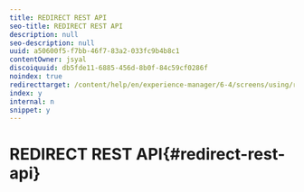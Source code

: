 ```yaml
---
title: REDIRECT REST API
seo-title: REDIRECT REST API
description: null
seo-description: null
uuid: a50600f5-f7bb-46f7-83a2-033fc9b4b8c1
contentOwner: jsyal
discoiquuid: db5fde11-6885-456d-8b0f-84c59cf0286f
noindex: true
redirecttarget: /content/help/en/experience-manager/6-4/screens/using/rest-api
index: y
internal: n
snippet: y
---
```


# REDIRECT REST API{#redirect-rest-api}


